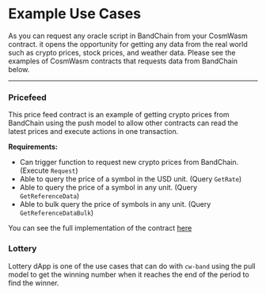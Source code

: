 <!--
order: 3
-->

# Example Use Cases

As you can request any oracle script in BandChain from your CosmWasm contract. it opens the opportunity for getting any data from the real world such as crypto prices, stock prices, and weather data. Please see the examples of CosmWasm contracts that requests data from BandChain below.

---

### Pricefeed

This price feed contract is an example of getting crypto prices from BandChain using the push model to allow other contracts can read the latest prices and execute actions in one transaction.

**Requirements:**

- Can trigger function to request new crypto prices from BandChain. (Execute `Request`)
- Able to query the price of a symbol in the USD unit. (Query `GetRate`)
- Able to query the price of a symbol in any unit. (Query `GetReferenceData`)
- Able to bulk query the price of symbols in any unit. (Query `GetReferenceDataBulk`)

You can see the full implementation of the contract [here](https://github.com/bandprotocol/cw-band/tree/main/contracts/price-feed)

### Lottery

Lottery dApp is one of the use cases that can do with `cw-band` using the pull model to get the winning number when it reaches the end of the period to find the winner.
